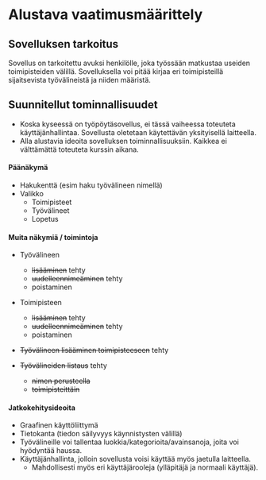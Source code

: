# Alustava vaatimusmäärittely

## Sovelluksen tarkoitus

Sovellus on tarkoitettu avuksi henkilölle, joka työssään matkustaa useiden toimipisteiden välillä.
Sovelluksella voi pitää kirjaa eri toimipisteillä sijaitsevista työvälineistä ja niiden määristä.

## Suunnitellut tominnallisuudet

* Koska kyseessä on työpöytäsovellus, ei tässä vaiheessa toteuteta käyttäjänhallintaa. Sovellusta oletetaan käytettävän yksityisellä laitteella.
* Alla alustavia ideoita sovelluksen toiminnallisuuksiin. Kaikkea ei välttämättä toteuteta kurssin aikana.

#### Päänäkymä
* Hakukenttä (esim haku työvälineen nimellä)
* Valikko
    * Toimipisteet
    * Työvälineet
    * Lopetus

#### Muita näkymiä / toimintoja
* Työvälineen
    * ~~lisääminen~~ tehty
    * ~~uudelleennimeäminen~~ tehty
    * poistaminen

* Toimipisteen
    * ~~lisääminen~~ tehty
    * ~~uudelleennimeäminen~~ tehty
    * poistaminen

* ~~Työvälineen lisääminen toimipisteeseen~~ tehty

* ~~Työvälineiden listaus~~ tehty
    * ~~nimen perusteella~~
    * ~~toimipisteittäin~~


#### Jatkokehitysideoita
* Graafinen käyttöliittymä
* Tietokanta (tiedon säilyvyys käynnistysten välillä)
* Työvälineille voi tallentaa luokkia/kategorioita/avainsanoja, joita voi hyödyntää haussa.
* Käyttäjänhallinta, jolloin sovellusta voisi käyttää myös jaetulla laitteella.
    * Mahdollisesti myös eri käyttäjärooleja (ylläpitäjä ja normaali käyttäjä).
